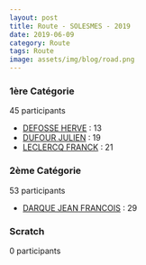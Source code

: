 ```yaml
---
layout: post
title: Route - SOLESMES - 2019
date: 2019-06-09
category: Route
tags: Route
image: assets/img/blog/road.png
---
```


### 1ère Catégorie
45 participants
- [DEFOSSE HERVE](https://teamspecializedlille.cc/coureurs/defosseherve) : 13
- [DUFOUR JULIEN](https://teamspecializedlille.cc/coureurs/dufourjulien) : 19
- [LECLERCQ FRANCK](https://teamspecializedlille.cc/coureurs/leclercqfranck) : 21

### 2ème Catégorie
53 participants
- [DARQUE JEAN FRANCOIS](https://teamspecializedlille.cc/coureurs/darquejeanfrancois) : 29

### Scratch
0 participants
